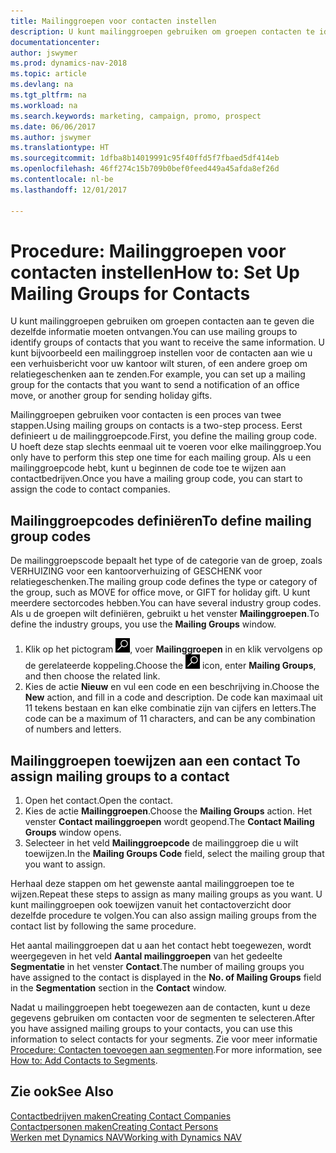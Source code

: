 ```yaml
---
title: Mailinggroepen voor contacten instellen
description: U kunt mailinggroepen gebruiken om groepen contacten te identificeren die u dezelfde informatie wilt sturen, bijvoorbeeld voor een marketingcampagne of promotie.
documentationcenter: 
author: jswymer
ms.prod: dynamics-nav-2018
ms.topic: article
ms.devlang: na
ms.tgt_pltfrm: na
ms.workload: na
ms.search.keywords: marketing, campaign, promo, prospect
ms.date: 06/06/2017
ms.author: jswymer
ms.translationtype: HT
ms.sourcegitcommit: 1dfba8b14019991c95f40ffd5f7fbaed5df414eb
ms.openlocfilehash: 46ff274c15b709b0bef0feed449a45afda8ef26d
ms.contentlocale: nl-be
ms.lasthandoff: 12/01/2017

---
```

# <a name="how-to-set-up-mailing-groups-for-contacts"></a><span data-ttu-id="189eb-103">Procedure: Mailinggroepen voor contacten instellen</span><span class="sxs-lookup"><span data-stu-id="189eb-103">How to: Set Up Mailing Groups for Contacts</span></span>
<span data-ttu-id="189eb-104">U kunt mailinggroepen gebruiken om groepen contacten aan te geven die dezelfde informatie moeten ontvangen.</span><span class="sxs-lookup"><span data-stu-id="189eb-104">You can use mailing groups to identify groups of contacts that you want to receive the same information.</span></span> <span data-ttu-id="189eb-105">U kunt bijvoorbeeld een mailinggroep instellen voor de contacten aan wie u een verhuisbericht voor uw kantoor wilt sturen, of een andere groep om relatiegeschenken aan te zenden.</span><span class="sxs-lookup"><span data-stu-id="189eb-105">For example, you can set up a mailing group for the contacts that you want to send a notification of an office move, or another group for sending holiday gifts.</span></span>

<span data-ttu-id="189eb-106">Mailinggroepen gebruiken voor contacten is een proces van twee stappen.</span><span class="sxs-lookup"><span data-stu-id="189eb-106">Using mailing groups on contacts is a two-step process.</span></span> <span data-ttu-id="189eb-107">Eerst definieert u de mailinggroepcode.</span><span class="sxs-lookup"><span data-stu-id="189eb-107">First, you define the mailing group code.</span></span> <span data-ttu-id="189eb-108">U hoeft deze stap slechts eenmaal uit te voeren voor elke mailinggroep.</span><span class="sxs-lookup"><span data-stu-id="189eb-108">You only have to perform this step one time for each mailing group.</span></span> <span data-ttu-id="189eb-109">Als u een mailinggroepcode hebt, kunt u beginnen de code toe te wijzen aan contactbedrijven.</span><span class="sxs-lookup"><span data-stu-id="189eb-109">Once you have a mailing group code, you can start to assign the code to contact companies.</span></span>

## <a name="to-define-mailing-group-codes"></a><span data-ttu-id="189eb-110">Mailinggroepcodes definiëren</span><span class="sxs-lookup"><span data-stu-id="189eb-110">To define mailing group codes</span></span>
<span data-ttu-id="189eb-111">De mailinggroepscode bepaalt het type of de categorie van de groep, zoals VERHUIZING voor een kantoorverhuizing of GESCHENK voor relatiegeschenken.</span><span class="sxs-lookup"><span data-stu-id="189eb-111">The mailing group code defines the type or category of the group, such as MOVE for office move, or GIFT for holiday gift.</span></span> <span data-ttu-id="189eb-112">U kunt meerdere sectorcodes hebben.</span><span class="sxs-lookup"><span data-stu-id="189eb-112">You can have several industry group codes.</span></span> <span data-ttu-id="189eb-113">Als u de groepen wilt definiëren, gebruikt u het venster **Mailinggroepen**.</span><span class="sxs-lookup"><span data-stu-id="189eb-113">To define the industry groups, you use the **Mailing Groups** window.</span></span>

1. <span data-ttu-id="189eb-114">Klik op het pictogram ![Zoeken naar pagina of rapport](media/ui-search/search_small.png "pictogram Zoeken naar pagina of rapport"), voer **Mailinggroepen** in en klik vervolgens op de gerelateerde koppeling.</span><span class="sxs-lookup"><span data-stu-id="189eb-114">Choose the ![Search for Page or Report](media/ui-search/search_small.png "Search for Page or Report icon") icon, enter **Mailing Groups**, and then choose the related link.</span></span>
2. <span data-ttu-id="189eb-115">Kies de actie **Nieuw** en vul een code en een beschrijving in.</span><span class="sxs-lookup"><span data-stu-id="189eb-115">Choose the **New** action, and fill in a code and description.</span></span> <span data-ttu-id="189eb-116">De code kan maximaal uit 11 tekens bestaan en kan elke combinatie zijn van cijfers en letters.</span><span class="sxs-lookup"><span data-stu-id="189eb-116">The code can be a maximum of 11 characters, and can be any combination of numbers and letters.</span></span>

## <span data-ttu-id="189eb-117"><a name="AssignMailGroupContact"></a> Mailinggroepen toewijzen aan een contact</span><span class="sxs-lookup"><span data-stu-id="189eb-117"><a name="AssignMailGroupContact"></a> To assign mailing groups to a contact</span></span>
1. <span data-ttu-id="189eb-118">Open het contact.</span><span class="sxs-lookup"><span data-stu-id="189eb-118">Open the contact.</span></span>
2. <span data-ttu-id="189eb-119">Kies de actie **Mailinggroepen**.</span><span class="sxs-lookup"><span data-stu-id="189eb-119">Choose the **Mailing Groups** action.</span></span> <span data-ttu-id="189eb-120">Het venster **Contact mailinggroepen** wordt geopend.</span><span class="sxs-lookup"><span data-stu-id="189eb-120">The **Contact Mailing Groups** window opens.</span></span>
3. <span data-ttu-id="189eb-121">Selecteer in het veld **Mailinggroepcode** de mailinggroep die u wilt toewijzen.</span><span class="sxs-lookup"><span data-stu-id="189eb-121">In the **Mailing Groups Code** field, select the mailing group that you want to assign.</span></span>

<span data-ttu-id="189eb-122">Herhaal deze stappen om het gewenste aantal mailinggroepen toe te wijzen.</span><span class="sxs-lookup"><span data-stu-id="189eb-122">Repeat these steps to assign as many mailing groups as you want.</span></span> <span data-ttu-id="189eb-123">U kunt mailinggroepen ook toewijzen vanuit het contactoverzicht door dezelfde procedure te volgen.</span><span class="sxs-lookup"><span data-stu-id="189eb-123">You can also assign mailing groups from the contact list by following the same procedure.</span></span>

<span data-ttu-id="189eb-124">Het aantal mailinggroepen dat u aan het contact hebt toegewezen, wordt weergegeven in het veld **Aantal mailinggroepen** van het gedeelte **Segmentatie** in het venster **Contact**.</span><span class="sxs-lookup"><span data-stu-id="189eb-124">The number of mailing groups you have assigned to the contact is displayed in the **No. of Mailing Groups** field in the **Segmentation** section in the **Contact** window.</span></span>

<span data-ttu-id="189eb-125">Nadat u mailinggroepen hebt toegewezen aan de contacten, kunt u deze gegevens gebruiken om contacten voor de segmenten te selecteren.</span><span class="sxs-lookup"><span data-stu-id="189eb-125">After you have assigned mailing groups to your contacts, you can use this information to select contacts for your segments.</span></span> <span data-ttu-id="189eb-126">Zie voor meer informatie [Procedure: Contacten toevoegen aan segmenten](marketing-add-contact-segment.md).</span><span class="sxs-lookup"><span data-stu-id="189eb-126">For more information, see [How to: Add Contacts to Segments](marketing-add-contact-segment.md).</span></span>

## <a name="see-also"></a><span data-ttu-id="189eb-127">Zie ook</span><span class="sxs-lookup"><span data-stu-id="189eb-127">See Also</span></span>
[<span data-ttu-id="189eb-128">Contactbedrijven maken</span><span class="sxs-lookup"><span data-stu-id="189eb-128">Creating Contact Companies</span></span>](marketing-create-contact-companies.md)  
[<span data-ttu-id="189eb-129">Contactpersonen maken</span><span class="sxs-lookup"><span data-stu-id="189eb-129">Creating Contact Persons</span></span>](marketing-create-contact-persons.md)  
[<span data-ttu-id="189eb-130">Werken met Dynamics NAV</span><span class="sxs-lookup"><span data-stu-id="189eb-130">Working with Dynamics NAV</span></span>](ui-work-product.md)

